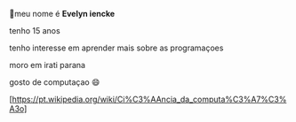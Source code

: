:smiling_face_with_three_hearts:meu nome é **Evelyn iencke**

tenho 15 anos 

tenho interesse em aprender mais sobre as programaçoes 

moro em irati parana 

gosto de computaçao :smile:

[https://pt.wikipedia.org/wiki/Ci%C3%AAncia_da_computa%C3%A7%C3%A3o]
